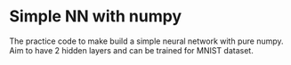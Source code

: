# Simple NN with numpy
The practice code to make build a simple neural network with pure numpy. Aim to have 2 hidden layers and can be trained for MNIST dataset.
